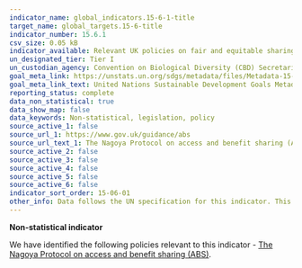 ```yaml
---
indicator_name: global_indicators.15-6-1-title
target_name: global_targets.15-6-title
indicator_number: 15.6.1
csv_size: 0.05 kB
indicator_available: Relevant UK policies on fair and equitable sharing of benefits
un_designated_tier: Tier I
un_custodian_agency: Convention on Biological Diversity (CBD) Secretariat
goal_meta_link: https://unstats.un.org/sdgs/metadata/files/Metadata-15-06-01.pdf
goal_meta_link_text: United Nations Sustainable Development Goals Metadata (PDF 215 KB)
reporting_status: complete
data_non_statistical: true
data_show_map: false
data_keywords: Non-statistical, legislation, policy
source_active_1: false
source_url_1: https://www.gov.uk/guidance/abs
source_url_text_1: The Nagoya Protocol on access and benefit sharing (ABS)
source_active_2: false
source_active_3: false
source_active_4: false
source_active_5: false
source_active_6: false
indicator_sort_order: 15-06-01
other_info: Data follows the UN specification for this indicator. This indicator has been identified in collaboration with topic experts.
---
```

**Non-statistical indicator**

We have identified the following policies relevant to this indicator - [The Nagoya Protocol on access and benefit sharing (ABS)](https://www.gov.uk/guidance/abs).